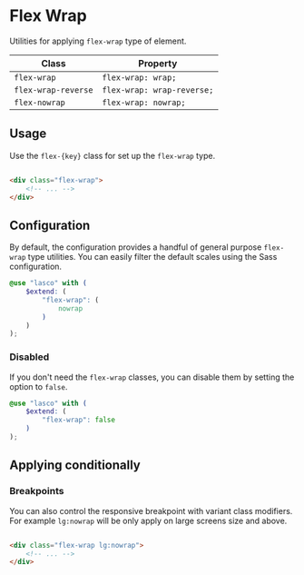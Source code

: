 # Flex Wrap

Utilities for applying `flex-wrap` type of element.

| Class               | Property                   |
|---------------------|----------------------------|
| `flex-wrap`         | `flex-wrap: wrap;`         |
| `flex-wrap-reverse` | `flex-wrap: wrap-reverse;` |
| `flex-nowrap`       | `flex-wrap: nowrap;`       |

## Usage

Use the `flex-{key}` class for set up the `flex-wrap` type.

```html

<div class="flex-wrap">
    <!-- ... -->
</div>
```

## Configuration

By default, the configuration provides a handful of general purpose `flex-wrap` type utilities. You can easily filter
the default scales using the Sass configuration.

```scss
@use "lasco" with (
    $extend: (
        "flex-wrap": (
            nowrap
        )
    )
);
```

### Disabled

If you don't need the `flex-wrap` classes, you can disable them by setting the option to `false`.

```scss
@use "lasco" with (
    $extend: (
        "flex-wrap": false
    )
);
```

## Applying conditionally

### Breakpoints

You can also control the responsive breakpoint with variant class modifiers. For example `lg:nowrap` will be only apply
on large screens size and above.

```html

<div class="flex-wrap lg:nowrap">
    <!-- ... -->
</div>
```
